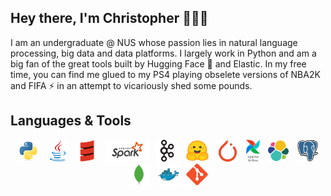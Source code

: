 ## Hey there, I'm Christopher 👨🏻‍💻
I am an undergraduate @ NUS whose passion lies in natural language processing, big data and data platforms. I largely work in Python and am a big fan of the great tools built by Hugging Face 🤗 and Elastic. In my free time, you can find me glued to my PS4 playing obselete versions of NBA2K and FIFA ⚡ in an attempt to vicariously shed some pounds.

## Languages & Tools
 <!-- The lack of line breaks within anchor tags is due to a weird underline appearing when line breaks are present. -->
<p align="center">
  <a href="https://www.python.org/" title="Python"><img src="icons/python/python-original.svg" height="35" width="auto" /></a>
  &nbsp;
  <a href="https://www.java.com/en/" title="Java"><img src="icons/java/java-original.svg" height="35" width="auto" /></a>
   &nbsp;
  <a href="https:/www.scala-lang.org/" title="Scala"><img src="icons/scala/scala-original.svg" height="35" width="auto" /></a>
   &nbsp;
  <a href="https://spark.apache.org/docs/latest/" title="Spark"><img src="icons/apache/spark.svg" height="35" width="auto" /></a>
  &nbsp;
  <a href="https://kafka.apache.org/documentation/" title="Kafka"><img src="icons/apachekafka/apachekafka-original.svg" height="35" width="auto" /></a>
  &nbsp;
  <a href="https://huggingface.co" title="Hugging Face Co"><img src="icons/huggingface/hf.svg" height="35" width="auto" /></a>
  &nbsp;
  <a href="https://pytorch.org/docs/stable/index.html" title="PyTorch"><img src="icons/pytorch/torch.svg" height="35" width="auto" /></a>
  &nbsp;
  <a href="https://airflow.apache.org" title="Airflow"><img src="icons/apache/airflow.svg" height="35" width="auto" /></a>
  &nbsp;
  <a href="https://www.elastic.co" title="Elasticsearch"><img src="icons/elk/elasticsearch.svg" height="35" width="auto" /></a>
  &nbsp;
  <a href="https://www.postgresql.org" title="PostgreSQL"><img src="icons/postgresql/postgresql-original.svg" height="35" width="auto" /></a>
  <a href="https://www.mongodb.com" title="MongoDB"><img src="icons/mongodb/mongodb-plain.svg" height="35" width="auto" /></a>
  &nbsp;
  <a href="https://www.docker.com" title="Docker"><img src="icons/docker/docker-original.svg" height="35" width="auto" /></a>
  &nbsp;
  <a href="https://git-scm.com" title="Git"><img src="icons/git/git-original.svg" height="35" width="auto" /></a>
</p>
<!-- markdownlint-enable MD033 -->

<!--
**ChristopherLiew/ChristopherLiew** is a ✨ _special_ ✨ repository because its `README.md` (this file) appears on your GitHub profile.

Here are some ideas to get you started:

- 🔭 I’m currently working on ...
- 🌱 I’m currently learning ...
- 👯 I’m looking to collaborate on ...
- 🤔 I’m looking for help with ...
- 💬 Ask me about ...
- 📫 How to reach me: ...
- 😄 Pronouns: ...
- ⚡ Fun fact: ...
-->
